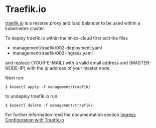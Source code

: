 # Traefik.io

[traefik.io](http://traefik.io) is a reverse proxy and load balancer to be used within a kubernetes cluster. 

To deploy traefik.io within the imixs-cloud first edit the files 

 - management/traefik/002-deployment.yaml
 - management/traefik/003-ingress.yaml
 
and replace {YOUR-E-MAIL} with a valid email address and {MASTER-NODE-IP} with the ip address of your master node.

Next run:

	$ kubectl apply -f management/traefik/
	
to undeploy traefik.io run:

	$ kubectl delete -f management/traefik/

For further information reed the documentation section [Ingress Configuration with Traefik.io](../../INGRESS.md)

